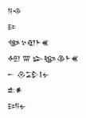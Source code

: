 <div class='block'>
<div class='line'>𒀀𒈾</div>
<div class='line'>𒄿</div>
<div class='line'>𒀲𒆳𒊏𒈨𒌍</div>
<div class='line'>𒅇 𒐌 𒇽𒆧𒆠𒈨𒌍</div>
<div class='line'>𒀸 𒊮𒁉𒋙𒉡</div>
<div class='line'>𒉺𒀭</div>
<div class='line'>𒅀𒉡</div>
</div>